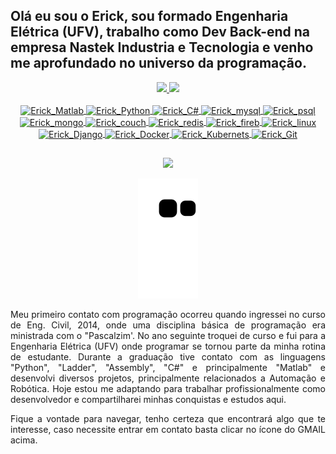 
## Olá eu sou o Erick, sou formado Engenharia Elétrica (UFV), trabalho como Dev Back-end na empresa Nastek Industria e Tecnologia e venho me aprofundado no universo da programação.

<div align="center">
  <a href="https://github.com/ErickFernan">
  <img height="180em" src="https://github-readme-stats-git-masterrstaa-rickstaa.vercel.app/api?username=ErickFernan&show_icons=true&theme=dark&include_all_commits=true&count_private=true"/>
  <img height="180em" src="https://github-readme-stats-git-masterrstaa-rickstaa.vercel.app/api/top-langs/?username=ErickFernan&layout=compact&langs_count=7&theme=dark"/>
</div>

  <div align="center" style="display: inline_block"><br>
  <img align="center" alt="Erick_Matlab" height="30" width="40" src="https://cdn.jsdelivr.net/gh/devicons/devicon/icons/matlab/matlab-original.svg" />
  <img align="center" alt="Erick_Python" height="30" width="40" src="https://cdn.jsdelivr.net/gh/devicons/devicon/icons/python/python-original.svg" />
  <img align="center" alt="Erick_C#" height="30" width="40" src="https://cdn.jsdelivr.net/gh/devicons/devicon/icons/csharp/csharp-original.svg" />
  <img align="center" alt="Erick_mysql" height="30" width="40" src="https://cdn.jsdelivr.net/gh/devicons/devicon/icons/mysql/mysql-original.svg" />
  <img align="center" alt="Erick_psql" height="30" width="40" src="https://cdn.jsdelivr.net/gh/devicons/devicon/icons/postgresql/postgresql-original.svg" />
  <img align="center" alt="Erick_mongo" height="30" width="40" src="https://cdn.jsdelivr.net/gh/devicons/devicon/icons/mongodb/mongodb-original-wordmark.svg" />  
  <img align="center" alt="Erick_couch" height="30" width="40" src="https://cdn.jsdelivr.net/gh/devicons/devicon/icons/couchdb/couchdb-original.svg" />
  <img align="center" alt="Erick_redis" height="30" width="40" src="https://cdn.jsdelivr.net/gh/devicons/devicon/icons/redis/redis-original.svg" />
  <img align="center" alt="Erick_fireb" height="30" width="40" src="https://cdn.jsdelivr.net/gh/devicons/devicon/icons/firebase/firebase-plain.svg" />
  <img align="center" alt="Erick_linux" height="30" width="40" src="https://cdn.jsdelivr.net/gh/devicons/devicon/icons/linux/linux-original.svg" />
  <img align="center" alt="Erick_Django" height="30" width="40" src="https://cdn.jsdelivr.net/gh/devicons/devicon/icons/django/django-plain.svg" /> 
  <img align="center" alt="Erick_Docker" height="30" width="40" src="https://cdn.jsdelivr.net/gh/devicons/devicon/icons/docker/docker-original-wordmark.svg" /> 
   <img align="center" alt="Erick_Kubernets" height="30" width="40" src="https://cdn.jsdelivr.net/gh/devicons/devicon/icons/kubernetes/kubernetes-plain-wordmark.svg" />
   <img align="center" alt="Erick_Git" height="30" width="40" src="https://cdn.jsdelivr.net/gh/devicons/devicon/icons/git/git-original.svg" />                                                                                                                                                  
    
</div>
 
  
  
  ##
 
<div align="center"> 
  
  <a href = "mailto:dverickfernan@gmail.com"><img src="https://img.shields.io/badge/-Gmail-%23333?style=for-the-badge&logo=gmail&logoColor=white" target="_blank"></a>
 
  ![Snake animation](https://github.com/ErickFernan/ErickFernan/blob/output/github-contribution-grid-snake.svg)
 
</div>

<p align="justify"> 
     Meu primeiro contato com programação ocorreu quando ingressei no curso de Eng. Civil, 2014, onde uma disciplina básica de programação era ministrada com o "Pascalzim'. No ano seguinte troquei de curso e fui para a Engenharia Elétrica (UFV) onde programar se tornou parte da minha rotina de estudante. Durante a graduação tive contato com as linguagens "Python", "Ladder", "Assembly", "C#" e principalmente "Matlab" e desenvolvi diversos projetos, principalmente relacionados a Automação e Robótica. Hoje estou me adaptando para trabalhar profissionalmente como desenvolvedor e compartilharei minhas conquistas e estudos aqui.
</p>  
  
<p align="justify">   
   Fique a vontade para navegar, tenho certeza que encontrará algo que te interesse, caso necessite entrar em contato basta clicar no ícone do GMAIL acima.
</p>    

  
